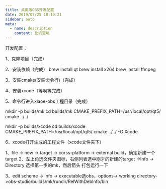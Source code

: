 ```yaml
---
title: 桌面版OBS开发配置
date: 2019/07/25 18:10:21
sidebar: auto
meta:
  - name: description
    content: 比坑更坑
---
```


开发配置：

1、克隆项目（完成）

2、安装依赖（完成）
brew install qt
brew install x264
brew install ffmpeg

3、安装cmake(安装命令行)（完成）

4、安装xcode（等啊等完成）

5、命令行进入xiaoe-obs工程目录（完成）

mkdir -p builds/mk 
cd builds/mk
CMAKE_PREFIX_PATH=/usr/local/opt/qt5/ cmake ../../

mkdir -p builds/xcode
cd builds/xcode
CMAKE_PREFIX_PATH=/usr/local/opt/qt5/ cmake ../../ -G Xcode

6、xcode打开生成的工程文件（xcode文件夹下）

1、file -> new -> target -> corss-platform -> external build，确定新建一个target
2、左上角选文件夹图标，右侧列表选中刚才的新建的target ->Info -> Directory 选择第一步的mk，然后箭头
打包运行一下

3、edit scheme -> info -> executable选obs，options-> working directory->obs-studio/builds/mk/rundir/RelWithDebInfo/bin
